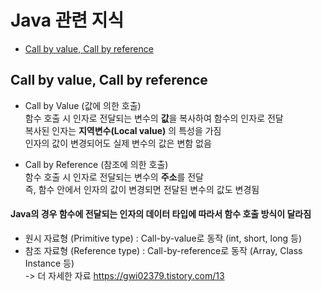 # Java 관련 지식
- [Call by value, Call by reference](#call-by-value,-call-by-reference)

## Call by value, Call by reference
- Call by Value (값에 의한 호출)  
함수 호출 시 인자로 전달되는 변수의 **값**을 복사하여 함수의 인자로 전달  
복사된 인자는 **지역변수(Local value)** 의 특성을 가짐  
인자의 값이 변경되어도 실제 변수의 값은 변함 없음

- Call by Reference (참조에 의한 호출)  
함수 호출 시 인자로 전달되는 변수의 **주소**를 전달  
즉, 함수 안에서 인자의 값이 변경되면 전달된 변수의 값도 변경됨  

#### Java의 경우 함수에 전달되는 인자의 데이터 타입에 따라서 함수 호출 방식이 달라짐
- 원시 자료형 (Primitive type) : Call-by-value로 동작 (int, short, long 등)
- 참조 자료형 (Reference type) : Call-by-reference로 동작 (Array, Class Instance 등)  
-> 더 자세한 자료 https://gwi02379.tistory.com/13
